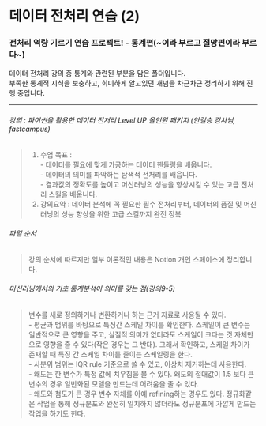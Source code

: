
# 데이터 전처리 연습 (2)


### **전처리 역량 기르기 연습 프로젝트! - 통계편(~이라 부르고 절망편이라 부르다~)**

데이터 전처리 강의 중 통계와 관련된 부분을 담은 폴더입니다.  
부족한 통계적 지식을 보충하고, 희미하게 알고있던 개념을 차근차근 정리하기 위해 진행 중입니다.


---  

###### 강의 : 파이썬을 활용한 데이터 전처리 Level UP 올인원 패키지 (안길승 강사님, fastcampus)
> 1. 수업 목표 :  
    - 데이터를 필요에 맞게 가공하는 데이터 핸들링을 배웁니다.  
    - 데이터의 의미를 파악하는 탐색적 전처리를 배웁니다.  
    - 결과값의 정확도를 높이고 머신러닝의 성능을 향상시킬 수 있는 고급 전처리 스킬을 배웁니다.  
> 2. 강의요약 : 데이터 분석에 꼭 필요한 필수 전처리부터, 데이터의 품질 및 머신러닝의 성능 향상을 위한 고급 스킬까지 완전 정복  

###### 파일 순서
> 강의 순서에 따르지만 일부 이론적인 내용은 Notion 개인 스페이스에 정리합니다.

###### 머신러닝에서의 기초 통계분석이 의미를 갖는 점(강의9-5)
> 변수를 새로 정의하거나 변환하거나 하는 근거 자료로 사용될 수 있다.  
    - 평균과 범위를 바탕으로 특징간 스케일 차이를 확인한다. 스케일이 큰 변수는 일반적으로 큰 영향을 주고, 실질적 의미가 없더라도 스케일이 크다는 것 자체만으로 영향을 줄 수 있다(작은 경우는 그 반대). 그래서 확인하고, 스케일 차이가 존재할 때 특징 간 스케일 차이를 줄이는 스케일링을 한다.  
    - 사분위 범위는 IQR rule 기준으로 쓸 수 있고, 이상치 제거하는데 사용한다.  
    - 왜도는 한 변수가 특정 값에 치우침을 볼 수 있다. 왜도의 절대값이 1.5 보다 큰 변수의 경우 일반화된 모델을 만드는데 어려움을 줄 수 있다.  
    - 왜도와 첨도가 큰 경우 변수 자체를 아예 refining하는 경우도 있다. 정규화같은 작업을 통해 정규분포와 완전히 일치하지 않더라도 정규분포에 가깝게 만드는 작업을 하기도 한다.  
